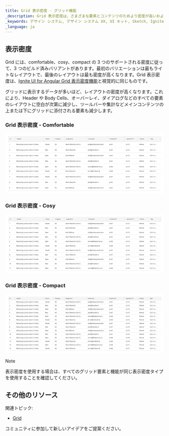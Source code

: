 ```yaml
---
title: Grid 表示密度 - グリッド機能
_description: Grid 表示密度は、さまざまな要素とコンテンツのためより密度が高いおよび軽いレイアウトのバリエーションを提供します。
_keywords: デザイン システム, デザイン システム UX, UI キット, Sketch, Ignite UI for Angular, Sketch to Angular, Angular, Angular デザイン システム, Sketch からコードをエクスポート, Angular 用のデザイン キット, Sketch HTML, Sketch to HTML, Sketch UI キット
_language: ja
---
```


## 表示密度

Grid には、comfortable、cosy、compact の 3 つのサポートされる密度に従って、3 つのビルド済みバリアントがあります。最初のバリエーションは最もライトなレイアウトで、最後のレイアウトは最も密度が高くなります。Grid 表示密度は、[Ignite UI for Angular Grid 表示密度機能](https://jp.infragistics.com/products/ignite-ui-angular/angular/components/grid/display_density.html)と視覚的に同じものです。

グリッドに表示するデータが多いほど、レイアウトの密度が高くなります。これにより、Header や Body Cells、オーバーレイ、ダイアログなどのすべての要素のレイアウトに空白が次第に減少し、ツールバーや集計などメインコンテンツの上または下にグリッドに添付される要素も減少します。

### Grid 表示密度 - Comfortable

<img class="responsive-img" src="../images/grid_density_comfortable.png" srcset="../images/grid_density_comfortable@2x.png 2x" />

### Grid 表示密度 - Cosy

<img class="responsive-img" src="../images/grid_density_cosy.png" srcset="../images/grid_density_cosy@2x.png 2x" />

### Grid 表示密度 - Compact

<img class="responsive-img" src="../images/grid_density_compact.png" srcset="../images/grid_density_compact@2x.png 2x" />

> [!Note]
> 表示密度を使用する場合は、すべてのグリッド要素と機能が同じ表示密度タイプを使用することを確認してください。

## その他のリソース

関連トピック:

- [Grid](grid.md)
  <div class="divider--half"></div>

コミュニティに参加して新しいアイデアをご提案ください。
